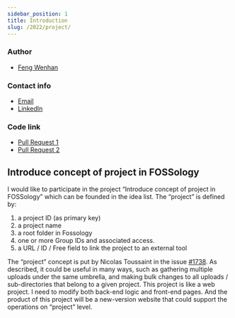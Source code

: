 ```yaml
---
sidebar_position: 1
title: Introduction
slug: /2022/project/
---
```

<!--
SPDX-License-Identifier: CC-BY-SA-4.0

SPDX-FileCopyrightText: 2022 Gaurav Mishra <mishra.gaurav@siemens.com>
SPDX-FileCopyrightTest: 2022 Siemens AG
-->

### Author

- [Feng Wenhan](https://github.com/fwhdzh)

### Contact info

- [Email](mailto:)
- [LinkedIn](https://linkedin.com/)

### Code link

- [Pull Request 1](https://github.com/fossology/fossology/pull/2315)
- [Pull Request 2](https://github.com/fossology/fossology/pull/2316)

## Introduce concept of project in FOSSology
I would like to participate in the project “Introduce concept of project in
FOSSology” which can be founded in the idea list. The “project” is defined by:
1. a project ID (as primary key)
2. a project name
3. a root folder in Fossology
4. one or more Group IDs and associated access.
5. a URL / ID / Free field to link the project to an external tool

The “project” concept is put by Nicolas Toussaint in the issue
[#1738](https://github.com/fossology/fossology/issues/1738). As described, it
could be useful in many ways, such as gathering multiple uploads under the same
umbrella, and making bulk changes to all uploads / sub-directories that belong
to a given project. This project is like a web project. I need to modify both
back-end logic and front-end pages. And the product of this project will be a
new-version website that could support the operations on “project” level.
